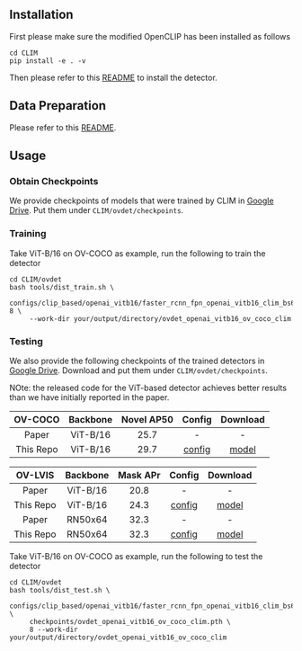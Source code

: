 ## Installation
First please make sure the modified OpenCLIP has been installed as follows
```
cd CLIM
pip install -e . -v
```
Then please refer to this [README](../../INSTALLATION.md) to install the detector.

## Data Preparation
Please refer to this [README](../../DATA.md).


## Usage
### Obtain Checkpoints
We provide checkpoints of models that were trained by CLIM in 
[Google Drive](https://drive.google.com/drive/folders/1v91n5SSXSOtgo2SlEESj_Gquwh9KMj3J?usp=sharing). Put them under 
`CLIM/ovdet/checkpoints`.

### Training
Take ViT-B/16 on OV-COCO as example, run the following to train the detector

```
cd CLIM/ovdet
bash tools/dist_train.sh \
     configs/clip_based/openai_vitb16/faster_rcnn_fpn_openai_vitb16_clim_bs64_ov_coco_3e.py 8 \
     --work-dir your/output/directory/ovdet_openai_vitb16_ov_coco_clim
```

### Testing
We also provide the following checkpoints of the trained detectors in 
[Google Drive](https://drive.google.com/drive/folders/1v91n5SSXSOtgo2SlEESj_Gquwh9KMj3J?usp=sharing). Download and 
put them under `CLIM/ovdet/checkpoints`. 

NOte: the released code for the ViT-based detector achieves better results than we have initially reported 
in the paper.

|  OV-COCO  | Backbone  | Novel AP50 |                                    Config                                     | Download  |
|:---------:|:--------:|:----------:|:-----------------------------------------------------------------------------:|:---------:|
|   Paper   | ViT-B/16 |    25.7    |                                       -                                       |     -     |
| This Repo | ViT-B/16 |    29.7    | [config](openai_vitb16/faster_rcnn_fpn_openai_vitb16_clim_bs64_ov_coco_3e.py) | [model](https://drive.google.com/file/d/1lOKpb2EiC2rcgsX9GeXUhVN1QnyUTZSM/view?usp=sharing) |



|  OV-LVIS  | Backbone | Mask APr |                                      Config                                       | Download  |
|:---------:|:--------:|:--------:|:---------------------------------------------------------------------------------:|:---------:|
|   Paper   | ViT-B/16 |   20.8   |                                         -                                         |     -     |
| This Repo | ViT-B/16 |   24.3   |  [config](openai_vitb16/mask_rcnn_nasfpn_openai_vitb16_clim_bs64_ov_lvis_4x.py)   | [model](https://drive.google.com/file/d/1rLEp2cL8rH0rvFduxaOG6m_Z9-s_qMwQ/view?usp=sharing) |
|   Paper   | RN50x64  |   32.3   |                                         -                                         |     -     |
| This Repo | RN50x64  |   32.3   | [config](openai_rn50x64/mask_rcnn_fpn_openai_rn50x64_clim_bs256_ov_lvis_2.88k.py) | [model]() |





Take ViT-B/16 on OV-COCO as example,  run the following to test the detector


```
cd CLIM/ovdet
bash tools/dist_test.sh \
     configs/clip_based/openai_vitb16/faster_rcnn_fpn_openai_vitb16_clim_bs64_ov_coco_3e.py \
     checkpoints/ovdet_openai_vitb16_ov_coco_clim.pth \
     8 --work-dir your/output/directory/ovdet_openai_vitb16_ov_coco_clim
```
